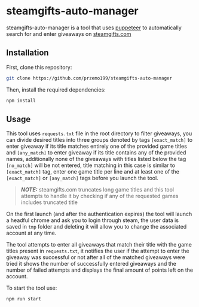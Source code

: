 # steamgifts-auto-manager

steamgifts-auto-manager is a tool that uses [puppeteer](https://www.npmjs.com/package/puppeteer) to automatically search for and enter giveaways on [steamgifts.com](https://www.steamgifts.com/)

## Installation

First, clone this repository:

```bash
git clone https://github.com/przemo199/steamgifts-auto-manager
```

Then, install the required dependencies:

```bash
npm install
```

## Usage

This tool uses ```requests.txt``` file in the root directory to filter giveaways, you can divide desired titles into three groups denoted by tags ```[exact_match]``` to enter giveaway if its title matches entirely one of the provided game titles and ```[any_match]``` to enter giveaway if its title contains any of the provided names, additionally none of the giveaways with titles listed below the tag ```[no_match]``` will be not entered, title matching in this case is similar to ```[exact_match]``` tag, enter one game title per line and at least one of the ```[exact_match]``` or ```[any_match]``` tags before you launch the tool.

>**_NOTE:_** steamgifts.com truncates long game titles and this tool attempts to handle it by checking if any of the requested games includes truncated title

On the first launch (and after the authentication expires) the tool will launch a headful chrome and ask you to login through steam, the user data is saved in ```tmp``` folder and deleting it will allow you to change the associated account at any time.

The tool attempts to enter all giveaways that match their title with the game titles present in ```requests.txt```, it notifies the user if the attempt to enter the giveaway was successful or not after all of the matched giveaways were tried it shows the number of successfully entered giveaways and the number of failed attempts and displays the final amount of points left on the account.

To start the tool use:

```bash
npm run start
```
